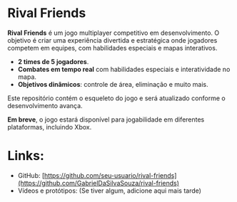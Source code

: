 # Rival Friends

**Rival Friends** é um jogo multiplayer competitivo em desenvolvimento. O objetivo é criar uma experiência divertida e estratégica onde jogadores competem em equipes, com habilidades especiais e mapas interativos.

- **2 times de 5 jogadores**.
- **Combates em tempo real** com habilidades especiais e interatividade no mapa.
- **Objetivos dinâmicos**: controle de área, eliminação e muito mais.

Este repositório contém o esqueleto do jogo e será atualizado conforme o desenvolvimento avança.

**Em breve**, o jogo estará disponível para jogabilidade em diferentes plataformas, incluindo Xbox.

# Links:
- GitHub: [https://github.com/seu-usuario/rival-friends](https://github.com/GabrielDaSilvaSouza/rival-friends)
- Vídeos e protótipos: (Se tiver algum, adicione aqui mais tarde)
